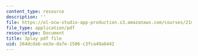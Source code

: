 ```yaml
---
content_type: resource
description: ''
file: https://ol-ocw-studio-app-production.s3.amazonaws.com/courses/21m-355-musical-improvisation-spring-2013/264dcdabee3eda7e1506c3fca49a6442_SxMjq1RrI.pdf
file_type: application/pdf
resourcetype: Document
title: 3play pdf file
uid: 264dcdab-ee3e-da7e-1506-c3fca49a6442
---
```


